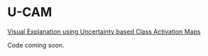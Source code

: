 # U-CAM 
 [Visual Explanation using Uncertainty based Class Activation Maps](https://delta-lab-iitk.github.io/U-CAM/)

Code coming soon.
